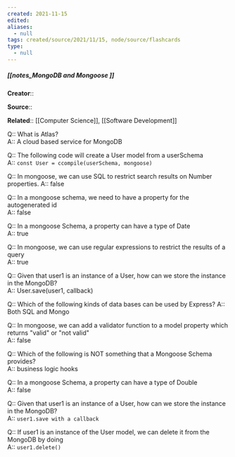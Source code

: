 ```yaml
---
created: 2021-11-15 
edited: 
aliases:
  - null
tags: created/source/2021/11/15, node/source/flashcards
type:
  - null 
---
```


##### [[notes_MongoDB and Mongoose ]]

**Creator**::

**Source**::

**Related**:: [[Computer Science]], [[Software Development]]

Q:: What is Atlas?  
A::
A cloud based service for MongoDB

Q:: The following code will create a User model from a userSchema  
A::
`const User = ccompile(userSchema, mongoose)`

Q:: In mongoose, we can use SQL to restrict search results on Number properties.
A::
false  

Q:: In a mongoose schema, we need to have a property for the autogenerated id  
A::
false  

Q:: In a mongoose Schema, a property can have a type of Date  
A::
true

Q:: In mongoose, we can use regular expressions to restrict the results of a query  
A::
true  

Q:: Given that user1 is an instance of a User, how can we store the instance in the MongoDB?  
A::
User.save(user1, callback)  

Q:: Which of the following kinds of data bases can be used by Express?
A::
Both SQL and Mongo

Q:: In mongoose, we can add a validator function to a model property which returns "valid" or "not valid"  
A::
false  

Q:: Which of the following is NOT something that a Mongoose Schema provides?  
A::
business logic hooks

Q:: In a mongoose Schema, a property can have a type of Double  
A::
false

Q:: Given that user1 is an instance of a User, how can we store the instance in the MongoDB?  
A::
`user1.save with a callback`  

Q:: If user1 is an instance of the User model, we can delete it from the MongoDB by doing  
A::
`user1.delete()`

